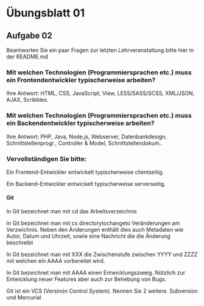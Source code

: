 # Übungsblatt 01

## Aufgabe 02

Beantworten Sie ein paar Fragen zur letzten Lehrveranstaltung bitte hier in der README.md

### Mit welchen Technologien (Programmiersprachen etc.) muss ein Frontendentwickler typischerweise arbeiten?

Ihre Antwort: HTML, CSS, JavaScript, View, LESS/SASS/SCSS, XML/JSON, AJAX, Scribbles.

### Mit welchen Technologien (Programmiersprachen etc.) muss ein Backendentwickler typischerweise arbeiten?

Ihre Antwort: PHP, Java, Node.js, Webserver, Datenbankdesign, Schnittstellenprogr., Controller & Model, Schnittstellendokum..

### Vervollständigen Sie bitte:

Ein Frontend-Entwickler entwickelt typischerweise clientseitig.

Ein Backend-Entwickler entwickelt typischerweise serverseitig.

#### Git

In Git bezeichnet man mit cd das Arbeitsverzeichnis

In Git bezeichnet man mit cs directorytochangeto Veränderungen am Verzwichnis. Neben den Änderungen enthält dies auch Metadaten wie Autor, Datum und Uhrzeit, sowie eine Nachricht die die Änderung beschreibt

In Git bezeichnet man mit XXX die Zwischenstufe zwischen YYYY und ZZZZ mit welchen ein AAAA vorbereitet wird.

In Git bezeichnet man mit AAAA einen Entwicklungszweig. Nützlich zur Entwicklung neuer Features aber auch zur Behebung von Bugs.

Git ist ein VCS (Versinón Control System). Nennen Sie 2 weitere.
Subversion und Mercurial


